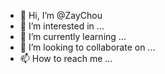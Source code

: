 - 👋 Hi, I’m @ZayChou
- 👀 I’m interested in ...
- 🌱 I’m currently learning ...
- 💞️ I’m looking to collaborate on ...
- 📫 How to reach me ...

<!---
ZayChou/ZayChou is a ✨ special ✨ repository because its `README.md` (this file) appears on your GitHub profile.
You can click the Preview link to take a look at your changes.
--->
